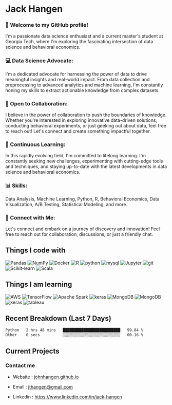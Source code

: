 # Jack Hangen #

### 👋 Welcome to my GitHub profile! ###
I'm a passionate data science enthusiast and a current master's student at Georgia Tech, where I'm exploring the fascinating intersection of data science and behavioral economics.

### 💻 Data Science Advocate: ###
I'm a dedicated advocate for harnessing the power of data to drive meaningful insights and real-world impact. From data collection and preprocessing to advanced analytics and machine learning, I'm constantly honing my skills to extract actionable knowledge from complex datasets.

### 🚀 Open to Collaboration: ###
I believe in the power of collaboration to push the boundaries of knowledge. Whether you're interested in exploring innovative data-driven solutions, conducting behavioral experiments, or just geeking out about data, feel free to reach out! Let's connect and create something impactful together.

### 🌟 Continuous Learning: ###
In this rapidly evolving field, I'm committed to lifelong learning. I'm constantly seeking new challenges, experimenting with cutting-edge tools and techniques, and staying up-to-date with the latest developments in data science and behavioral economics.

### 📊 Skills: ###
Data Analysis, Machine Learning, Python, R, Behavioral Economics, Data Visualization, A/B Testing, Statistical Modeling, and more.

### 🔗 Connect with Me: ###
Let's connect and embark on a journey of discovery and innovation! Feel free to reach out for collaboration, discussions, or just a friendly chat.

## Things I code with ##

<p>
<img alt="Pandas" src="https://img.shields.io/badge/-Pandas-5849BE?style=flat-square&logo=pandas&logoColor=white" />
<img alt="NumPy" src="https://img.shields.io/badge/-NumPy-blue?style=flat-square&logo=NumPy&logoColor=white" />
<img alt="Docker" src="https://img.shields.io/badge/-Docker-46a2f1?style=flat-square&logo=docker&logoColor=white" />
<img alt="R" src="https://img.shields.io/badge/-R-8DD6F9?style=flat-square&logo=R&logoColor=white" /> 
<img alt="python" src="https://img.shields.io/badge/-Python-13aa52?style=flat-square&logo=python&logoColor=white" />
<img alt="mysql" src="https://img.shields.io/badge/-mysql-F7B93E?style=flat-square&logo=mysql&logoColor=black" />
<img alt="Jupyter" src="https://img.shields.io/badge/-Jupyter-FB542B?style=flat-square&logo=Jupyter&logoColor=white" />
<img alt="git" src="https://img.shields.io/badge/-Git-F05032?style=flat-square&logo=git&logoColor=white" />
<img alt="Scikit-learn" src="https://img.shields.io/badge/-Scikit learn-DD0031?style=flat-square&logo=Scikit-learn&logoColor=white" />
<img alt="Scala" src="https://img.shields.io/badge/-Scala-DD0031?style=flat-square&logo=Scala&logoColor=white" />
</p>

## Things I am learning ##

<p>
<img alt="AWS" src="https://img.shields.io/badge/-AWS-DD0031?style=flat-square&logo=amazonaws&logoColor=white" />
<img alt="TensorFlow" src="https://img.shields.io/badge/-TensorFlow-EC4A3F?style=flat-square&logo=TensorFlow&logoColor=white" />
<img alt="Apache Spark" src="https://img.shields.io/badge/-Apache Spark-EC4A3F?style=flat-square&logo=ApacheSpark&logoColor=white" />
<img alt="keras" src="https://img.shields.io/badge/-Keras-yellow?style=flat-square&logo=keras&logoColor=white" />
<img alt="MongoDB" src="https://img.shields.io/badge/-MongoDB-green?style=flat-square&logo=mongodb&logoColor=white" />
<img alt="MongoDB" src="https://img.shields.io/badge/-Excel-13aa52?style=flat-square&logo=microsoftexcel&logoColor=white" />
<img alt="keras" src="https://img.shields.io/badge/-PyTorch-blue?style=flat-square&logo=pytorch&logoColor=white" />
<img alt="tableau" src="https://img.shields.io/badge/-Tableau-5849BE?style=flat-square&logo=tableau&logoColor=white" />
</p>

## Recent Breakdown (Last 7 Days) ##

<!--START_SECTION:waka-->

```txt
Python   2 hrs 48 mins   █████████████████████████   99.84 %
Other    0 secs          ░░░░░░░░░░░░░░░░░░░░░░░░░   00.16 %
```

<!--END_SECTION:waka-->

## Current Projects ##


### Contact me ###


* Website : <a href="johnhangen.github.io">johnhangen.github.io</a>

* Email : <a href="jthangen@gmail.com">jthangen@gmail.com</a>

* Linkedin : <a href="https://www.linkedin.com/in/jack-hangen">https://www.linkedin.com/in/jack-hangen</a>

